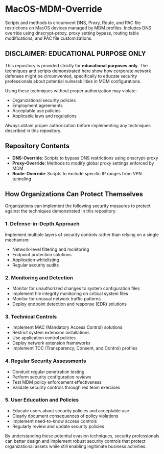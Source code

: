 # MacOS-MDM-Override

Scripts and methods to circumvent DNS, Proxy, Route, and PAC file restrictions on MacOS devices managed by MDM profiles. Includes DNS override using dnscrypt-proxy, proxy setting bypass, routing table modifications, and PAC file customizations.

## DISCLAIMER: EDUCATIONAL PURPOSE ONLY

This repository is provided strictly for **educational purposes only**. The techniques and scripts demonstrated here show how corporate network defenses might be circumvented, specifically to educate security professionals about potential vulnerabilities in MDM configurations.

Using these techniques without proper authorization may violate:
- Organizational security policies
- Employment agreements
- Acceptable use policies
- Applicable laws and regulations

Always obtain proper authorization before implementing any techniques described in this repository.

## Repository Contents

- **DNS-Override**: Scripts to bypass DNS restrictions using dnscrypt-proxy
- **Proxy-Override**: Methods to modify global proxy settings enforced by MDM
- **Route-Override**: Scripts to exclude specific IP ranges from VPN tunneling

## How Organizations Can Protect Themselves

Organizations can implement the following security measures to protect against the techniques demonstrated in this repository:

### 1. Defense-in-Depth Approach

Implement multiple layers of security controls rather than relying on a single mechanism:
- Network-level filtering and monitoring
- Endpoint protection solutions
- Application whitelisting
- Regular security audits

### 2. Monitoring and Detection

- Monitor for unauthorized changes to system configuration files
- Implement file integrity monitoring on critical system files
- Monitor for unusual network traffic patterns
- Deploy endpoint detection and response (EDR) solutions

### 3. Technical Controls

- Implement MAC (Mandatory Access Control) solutions
- Restrict system extension installations
- Use application control policies
- Deploy network extension frameworks
- Implement TCC (Transparency, Consent, and Control) profiles

### 4. Regular Security Assessments

- Conduct regular penetration testing
- Perform security configuration reviews
- Test MDM policy enforcement effectiveness
- Validate security controls through red team exercises

### 5. User Education and Policies

- Educate users about security policies and acceptable use
- Clearly document consequences of policy violations
- Implement need-to-know access controls
- Regularly review and update security policies

By understanding these potential evasion techniques, security professionals can better design and implement robust security controls that protect organizational assets while still enabling legitimate business activities.
